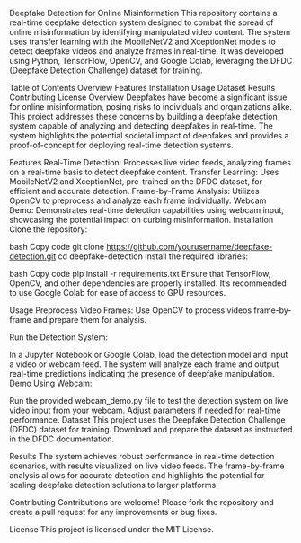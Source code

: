 Deepfake Detection for Online Misinformation
This repository contains a real-time deepfake detection system designed to combat the spread of online misinformation by identifying manipulated video content. The system uses transfer learning with the MobileNetV2 and XceptionNet models to detect deepfake videos and analyze frames in real-time. It was developed using Python, TensorFlow, OpenCV, and Google Colab, leveraging the DFDC (Deepfake Detection Challenge) dataset for training.

Table of Contents
Overview
Features
Installation
Usage
Dataset
Results
Contributing
License
Overview
Deepfakes have become a significant issue for online misinformation, posing risks to individuals and organizations alike. This project addresses these concerns by building a deepfake detection system capable of analyzing and detecting deepfakes in real-time. The system highlights the potential societal impact of deepfakes and provides a proof-of-concept for deploying real-time detection systems.

Features
Real-Time Detection: Processes live video feeds, analyzing frames on a real-time basis to detect deepfake content.
Transfer Learning: Uses MobileNetV2 and XceptionNet, pre-trained on the DFDC dataset, for efficient and accurate detection.
Frame-by-Frame Analysis: Utilizes OpenCV to preprocess and analyze each frame individually.
Webcam Demo: Demonstrates real-time detection capabilities using webcam input, showcasing the potential impact on curbing misinformation.
Installation
Clone the repository:

bash
Copy code
git clone https://github.com/yourusername/deepfake-detection.git
cd deepfake-detection
Install the required libraries:

bash
Copy code
pip install -r requirements.txt
Ensure that TensorFlow, OpenCV, and other dependencies are properly installed. It’s recommended to use Google Colab for ease of access to GPU resources.

Usage
Preprocess Video Frames: Use OpenCV to process videos frame-by-frame and prepare them for analysis.

Run the Detection System:

In a Jupyter Notebook or Google Colab, load the detection model and input a video or webcam feed.
The system will analyze each frame and output real-time predictions indicating the presence of deepfake manipulation.
Demo Using Webcam:

Run the provided webcam_demo.py file to test the detection system on live video input from your webcam.
Adjust parameters if needed for real-time performance.
Dataset
This project uses the Deepfake Detection Challenge (DFDC) dataset for training. Download and prepare the dataset as instructed in the DFDC documentation.

Results
The system achieves robust performance in real-time detection scenarios, with results visualized on live video feeds. The frame-by-frame analysis allows for accurate detection and highlights the potential for scaling deepfake detection solutions to larger platforms.

Contributing
Contributions are welcome! Please fork the repository and create a pull request for any improvements or bug fixes.

License
This project is licensed under the MIT License.

